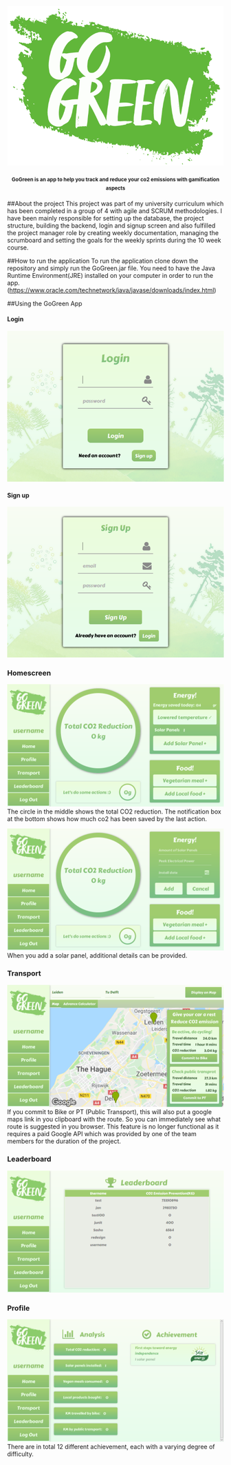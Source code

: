 <h1 align="center">
    <img src="Logo.png">
</h1>
<p align="center">
<sup>
<b>GoGreen is an app to help you track and reduce your co2 emissions with gamification aspects</b>
</sup>
</p>

##About the project
This project was part of my university curriculum which has been completed in a group of 4 with agile and SCRUM methodologies.
I have been mainly responsible for setting up the database, the project structure, building the backend, login and signup screen
and also fulfilled the project manager role by creating weekly documentation,
managing the scrumboard and setting the goals for the weekly sprints during the 10 week course.

##How to run the application
To run the application clone down the repository and simply run the GoGreen.jar file. You need to have the Java Runtime Environment(JRE) installed on your computer in order to run the app. (https://www.oracle.com/technetwork/java/javase/downloads/index.html)

##Using the GoGreen App
#### Login
![Screenshot of Login Screen](doc/screenshots/Login.png)

#### Sign up
![Screenshot of Sign Up Screen](doc/screenshots/SignUp.png)

### Homescreen
![Screenshot of Homescreen](doc/screenshots/HomeScreen.png)
The circle in the middle shows the total CO2 reduction.
The notification box at the bottom shows how much co2 has been saved by the last action.

![Screenshot of HomeScreen extended](doc/screenshots/HomeScreenExt.png)
When you add a solar panel, additional details can be provided.

### Transport
![Screenshot of Transportation Screen](doc/screenshots/Transportation.png)
If you commit to Bike or PT (Public Transport), this will also put a google maps link in you clipboard with the route.
So you can immediately see what route is suggested in you browser. 
This feature is no longer functional as it requires a paid Google API which was provided by one of the team members for the duration of the project.

### Leaderboard
![Screenshot of the Leaderboard Screen](doc/screenshots/Leaderboard.png)

### Profile
![Screenshot of Profile](doc/screenshots/Profile.png)
There are in total 12 different achievement, each with a varying degree of difficulty.



